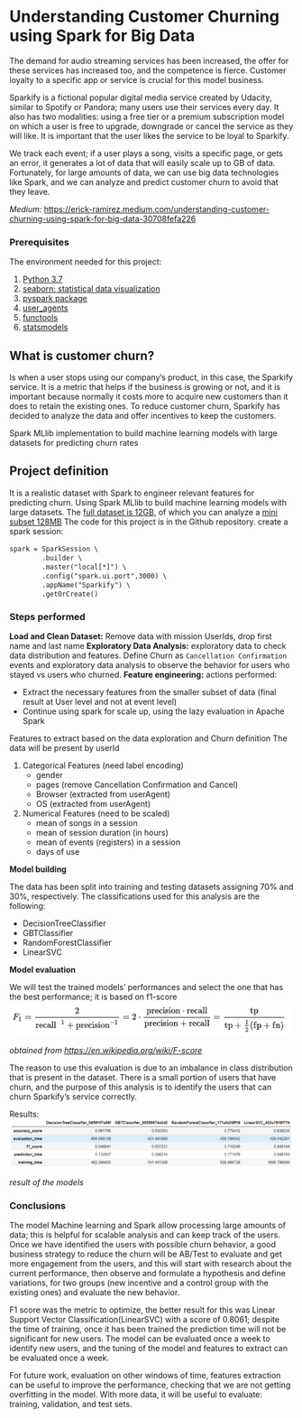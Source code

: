 # Understanding Customer Churning using Spark for Big Data
The demand for audio streaming services has been increased, the offer for these services has increased too, and the competence is fierce. Customer loyalty to a specific app or service is crucial for this model business.

Sparkify is a fictional popular digital media service created by Udacity, similar to Spotify or Pandora; many users use their services every day. It also has two modalities: using a free tier or a premium subscription model on which a user is free to upgrade, downgrade or cancel the service as they will like. It is important that the user likes the service to be loyal to Sparkify.

We track each event; if a user plays a song, visits a specific page, or gets an error, it generates a lot of data that will easily scale up to GB of data. Fortunately, for large amounts of data, we can use big data technologies like Spark, and we can analyze and predict customer churn to avoid that they leave.

*Medium:* https://erick-ramirez.medium.com/understanding-customer-churning-using-spark-for-big-data-30708fefa226

### Prerequisites
The environment needed for this project:
1. [Python 3.7](https://www.python.org/downloads/release/python-370/)
2. [seaborn: statistical data visualization](https://seaborn.pydata.org/)
3. [pyspark package](https://spark.apache.org/docs/latest/api/python/index.html)
4. [user_agents](https://pypi.org/project/user-agents/)
5. [functools](https://docs.python.org/3/library/functools.html)
6. [statsmodels](https://www.statsmodels.org/stable/index.html)

## What is customer churn?
Is when a user stops using our company’s product, in this case, the Sparkify service. It is a metric that helps if the business is growing or not, and it is important because normally it costs more to acquire new customers than it does to retain the existing ones. To reduce customer churn, Sparkify has decided to analyze the data and offer incentives to keep the customers.

Spark MLlib implementation to build machine learning models with large datasets for predicting churn rates

## Project definition
It is a realistic dataset with Spark to engineer relevant features for predicting churn. 
Using Spark MLlib to build machine learning models with large datasets. 
The [full dataset is 12GB](s3n://udacity-dsnd/sparkify/sparkify_event_data.json), of which you can analyze a [mini subset 128MB](s3n://udacity-dsnd/sparkify/mini_sparkify_event_data.json)
The code for this project is in the Github repository.
create a spark session:
```# create a Spark session
spark = SparkSession \
        .builder \
        .master("local[*]") \
        .config("spark.ui.port",3000) \
        .appName("Sparkify") \
        .getOrCreate()
```
### Steps performed
**Load and Clean Dataset:** Remove data with mission UserIds, drop first name and last name
**Exploratory Data Analysis:** exploratory data to check data distribution and features. Define Churn  as `Cancellation Confirmation` events and exploratory data analysis to observe the behavior for users who stayed vs users who churned. 
**Feature engineering:** actions performed:
- Extract the necessary features from the smaller subset of data (final result at User level and not at event level)
- Continue using spark for scale up, using the lazy evaluation in Apache Spark

Features to extract based on the data exploration and Churn definition
The data will be present by userId

1. Categorical Features (need label encoding)
    - gender
    - pages (remove Cancellation Confirmation and Cancel)
    - Browser (extracted from userAgent)
    - OS (extracted from userAgent)
2. Numerical Features (need to be scaled)
    - mean of songs in a session
    - mean of session duration (in hours)
    - mean of events (registers) in a session
    - days of use
    
**Model building**

The data has been split into training and testing datasets assigning 70% and 30%, respectively. The classifications used for this analysis are the following:
- DecisionTreeClassifier
- GBTClassifier
- RandomForestClassifier
- LinearSVC

**Model evaluation**

We will test the trained models’ performances and select the one that has the best performance; it is based on f1-score
![F1score](/images/f1.png)

*obtained from https://en.wikipedia.org/wiki/F-score*

The reason to use this evaluation is due to an imbalance in class distribution that is present in the dataset. There is a small portion of users that have churn, and the purpose of this analysis is to identify the users that can churn Sparkify’s service correctly.

Results:
![results](/images/results.png)

*result of the models*

### Conclusions
The model Machine learning and Spark allow processing large amounts of data; this is helpful for scalable analysis and can keep track of the users. Once we have identified the users with possible churn behavior, a good business strategy to reduce the churn will be AB/Test to evaluate and get more engagement from the users, and this will start with research about the current performance, then observe and formulate a hypothesis and define variations, for two groups (new incentive and a control group with the existing ones) and evaluate the new behavior.

F1 score was the metric to optimize, the better result for this was Linear Support Vector Classification(LinearSVC) with a score of 0.8061; despite the time of training, once it has been trained the prediction time will not be significant for new users. The model can be evaluated once a week to identify new users, and the tuning of the model and features to extract can be evaluated once a week.

For future work, evaluation on other windows of time, features extraction can be useful to improve the performance, checking that we are not getting overfitting in the model. With more data, it will be useful to evaluate: training, validation, and test sets.

